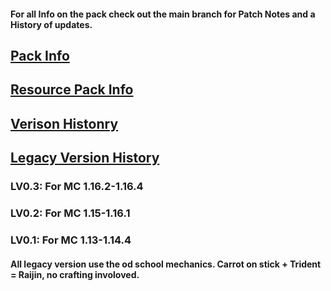 #### For all Info on the pack check out the main branch for Patch Notes and a History of updates.
## [Pack Info](https://github.com/InfamousMusicify/Flying-Raijin/blob/master/README.md)
## [Resource Pack Info](https://github.com/InfamousMusicify/Flying-Raijin/blob/master/Resource%20Pack%20Version%20Notes.md)
## [Verison Histonry](https://github.com/InfamousMusicify/Flying-Raijin/blob/master/Version%20History%20and%20Patch%20Notes.md)
## [Legacy Version History](https://github.com/InfamousMusicify/Flying-Raijin/blob/master/Versions:%20Legacy.md)

### LV0.3: For MC 1.16.2-1.16.4  

### LV0.2: For MC 1.15-1.16.1  

### LV0.1: For MC 1.13-1.14.4  

#### All legacy version use the od school mechanics.  Carrot on stick + Trident = Raijin,  no crafting involoved.
